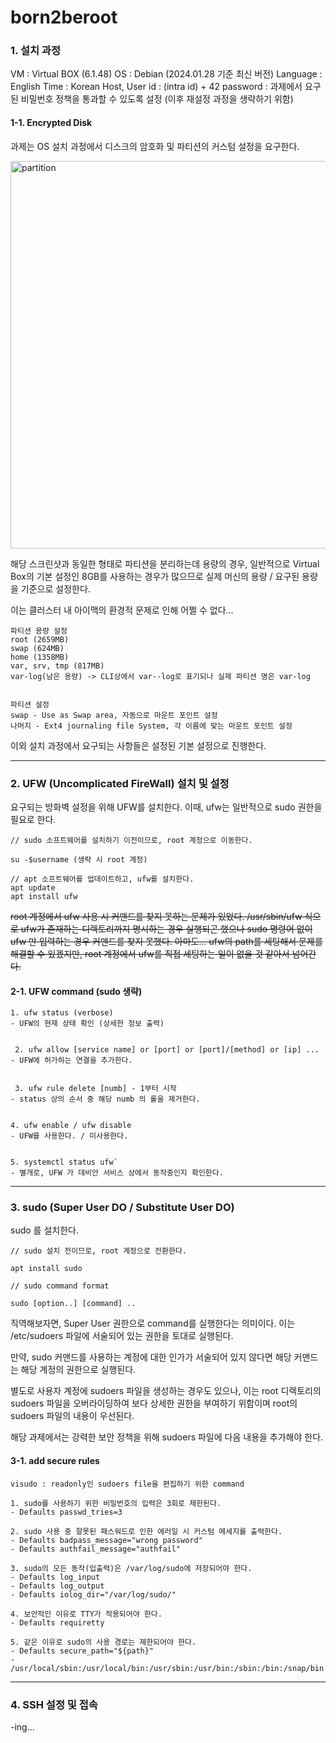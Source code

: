 
# born2beroot


### 1.  설치 과정

VM : Virtual BOX (6.1.48)
OS : Debian (2024.01.28 기준 최신 버전)
Language : English
Time : Korean
Host, User id : (intra id) + 42
password : 과제에서 요구된 비밀번호 정책을 통과할 수 있도록 설정 (이후 재설정 과정을 생략하기 위함)

#### 1-1. Encrypted Disk

과제는 OS 설치 과정에서 디스크의 암호화 및 파티션의 커스텀 설정을 요구한다.

<img width="620" alt="partition" src="https://github.com/minhulee/Learn__/assets/110901252/3ab34f31-9d53-4470-9d06-41bf725943de">

해당 스크린샷과 동일한 형태로 파티션을 분리하는데 용량의 경우, 일반적으로 Virtual Box의 기본 설정인 8GB를 사용하는 경우가 많으므로 실제 머신의 용량 / 요구된 용량을 기준으로 설정한다.

이는 클러스터 내 아이맥의 환경적 문제로 인해 어쩔 수 없다...

	파티션 용량 설정
 	root (2659MB)
	swap (624MB)
	home (1358MB)
	var, srv, tmp (817MB)
	var-log(남은 용량) -> CLI상에서 var--log로 표기되나 실제 파티션 명은 var-log


	파티션 설정
	swap - Use as Swap area, 자동으로 마운트 포인트 설정
	나머지 - Ext4 journaling file System, 각 이름에 맞는 마운트 포인트 설정

이외 설치 과정에서 요구되는 사항들은 설정된 기본 설정으로 진행한다.


---


### 2. UFW (Uncomplicated FireWall) 설치 및 설정


요구되는 방화벽 설정을 위해 UFW를 설치한다.
이때, ufw는 일반적으로 sudo 권한을 필요로 한다.

```
// sudo 소프트웨어를 설치하기 이전이므로, root 계정으로 이동한다.

su -$username (생략 시 root 계정)

// apt 소프트웨어를 업데이트하고, ufw를 설치한다.
apt update
apt install ufw
```

~~root 계정에서 ufw 사용 시 커맨드를 찾지 못하는 문제가 있었다.
/usr/sbin/ufw 식으로 ufw가 존재하는 디렉토리까지 명시하는 경우 실행되곤 했으나 sudo 명령어 없이 ufw
만 입력하는 경우 커맨드를 찾지 못했다.
아마도... ufw의 path를 세팅해서 문제를 해결할 수 있겠지만, root 계정에서 ufw를 직접 세팅하는 일이 없을 
 것 같아서 넘어간다.~~


#### 2-1. UFW command (sudo 생략)


	1. ufw status (verbose)
 	- UFW의 현재 상태 확인 (상세한 정보 출력)


	 2. ufw allow [service name] or [port] or [port]/[method] or [ip] ...
  	- UFW에 허가하는 연결을 추가한다.


	 3. ufw rule delete [numb] - 1부터 시작
  	- status 상의 순서 중 해당 numb 의 룰을 제거한다.


	4. ufw enable / ufw disable
 	- UFW를 사용한다. / 미사용한다.


	5. systemctl status ufw`
  	- 별개로, UFW 가 데비안 서비스 상에서 동작중인지 확인한다.


---


### 3. sudo (Super User DO / **S**ubstitute **U**ser DO)


sudo 를 설치한다.


```
// sudo 설치 전이므로, root 계정으로 전환한다.

apt install sudo

// sudo command format

sudo [option..] [command] ..
```


직역해보자면, Super User 권한으로 command를 실행한다는 의미이다.
이는 /etc/sudoers 파일에 서술되어 있는 권한을 토대로 실행된다.

만약, sudo 커맨드를 사용하는 계정에 대한 인가가 서술되어 있지 않다면 해당 커맨드는 해당 계정의 권한으로 실행된다.

별도로 사용자 계정에 sudoers 파일을 생성하는 경우도 있으나, 이는 root 디렉토리의 sudoers 파일을 오버라이딩하여 보다 상세한 권한을 부여하기 위함이며 root의 sudoers 파일의 내용이 우선된다.


해당 과제에서는 강력한 보안 정책을 위해 sudoers 파일에 다음 내용을 추가해야 한다.


#### 3-1. add secure rules

	visudo : readonly인 sudoers file을 편집하기 위한 command

	1. sudo를 사용하기 위한 비밀번호의 입력은 3회로 제한된다.
	- Defaults passwd_tries=3

	2. sudo 사용 중 잘못된 패스워드로 인한 에러일 시 커스텀 메세지를 출력한다.
	- Defaults badpass_message="wrong password"
	- Defaults authfail_message="authfail"

	3. sudo의 모든 동작(입출력)은 /var/log/sudo에 저장되어야 한다.
	- Defaults log_input
	- Defaults log_output
	- Defaults iolog_dir="/var/log/sudo/"

	4. 보안적인 이유로 TTY가 적용되어야 한다.
	- Defaults requiretty

	5. 같은 이유로 sudo의 사용 경로는 제한되어야 한다.
	- Defaults secure_path="${path}"
	- /usr/local/sbin:/usr/local/bin:/usr/sbin:/usr/bin:/sbin:/bin:/snap/bin


---


### 4. SSH 설정 및 접속


-ing...
